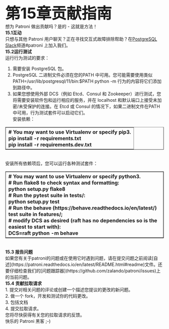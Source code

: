 <font size="48"><b>第15章贡献指南</b></font><br>
想为 Patroni 做出贡献吗？是的 - 这就是方法！<br>
<b>15.1互动</b><br>
只想与其他 Patroni 用户聊天？正在寻找交互式故障排除帮助？在[PostgreSQL Slack](https://postgres-slack.herokuapp.com/)频道#patroni 上加入我们。<br>
<b>15.2运行测试</b><br>
运行行为测试的要求：<br>
1. 需要安装 PostgreSQL 包。<br>
2. PostgreSQL 二进制文件必须在您的PATH 中可用。您可能需要使用类似PATH=/usr/lib/postgresql/11/bin:$PATH python -m 行为的内容将它们添加到路径中。<br>
3. 如果您想使用外部 DCS（例如 Etcd、Consul 和 Zookeeper）进行测试，您将需要安装软件包和运行相应的服务，并在 localhost 和默认端口上接受未加密/未受保护的连接。在 Etcd 或 Consul 的情况下，如果二进制文件在PATH中可用，行为测试套件可以启动它们。<br>
安装依赖：<br>
<table border="1"><tr><th align="left">
# You may want to use Virtualenv or specify pip3.<br>
pip install -r requirements.txt<br>
pip install -r requirements.dev.txt
</th></tr></table><br>
安装所有依赖项后，您可以运行各种测试套件：<br>
<table border="1"><tr><th align="left">
# You may want to use Virtualenv or specify python3.<br>
# Run flake8 to check syntax and formatting:<br>
python setup.py flake8<br>
# Run the pytest suite in tests/:<br>
python setup.py test<br>
# Run the behave (https://behave.readthedocs.io/en/latest/) test suite in features/;<br>
# modify DCS as desired (raft has no dependencies so is the easiest to start with):<br>
DCS=raft python -m behave
</th></tr></table><br>
<b>15.3 报告问题</b><br>
如果您有关于patroni的问题或在使用它时遇到问题，请在提交问题之前阅读[自述](https://patroni.readthedocs.io/en/latest/README.html#readme)文件。还要仔细检查我们的[问题跟踪器](https://github.com/zalando/patroni/issues)上的当前问题。<br>
<b>15.4 贡献拉取请求</b><br>
1. 提交对相关问题的评论或创建一个描述您提议的更改的新问题。<br>
2. 做一个 fork，开发和测试你的代码更改。<br>
3. 包括文档<br>
4. 提交拉取请求。<br>
您将尽快获得有关您的拉取请求的反馈。<br>
快乐的 Patroni 黑客 ;-)
